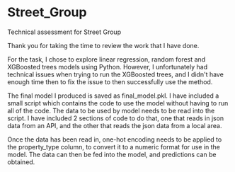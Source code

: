 # Street_Group
Technical assessment for Street Group

Thank you for taking the time to review the work that I have done.

For the task, I chose to explore linear regression, random forest and XGBoosted trees models using Python. However, I unfortunately had technical issues when trying to run the XGBoosted trees, and I didn't have enough time then to fix the issue to then successfully use the method.

The final model I produced is saved as final_model.pkl. I have included a small script which contains the code to use the model without having to run all of the code. The data to be used by model needs to be read into the script. I have included 2 sections of code to do that, one that reads in json data from an API, and the other that reads the json data from a local area.

Once the data has been read in, one-hot encoding needs to be applied to the property_type column, to convert it to a numeric format for use in the model. The data can then be fed into the model, and predictions can be obtained.
